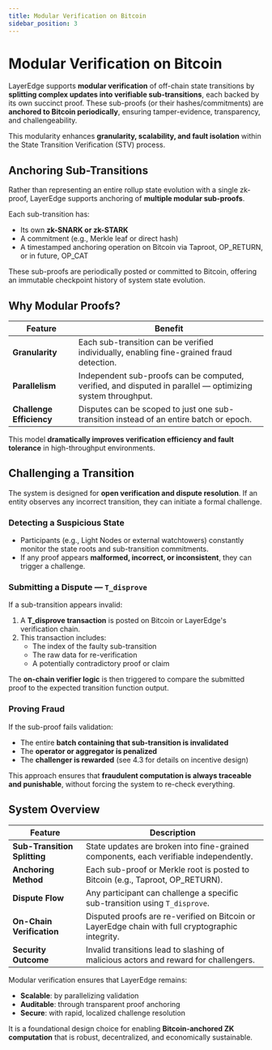 ```yaml
---
title: Modular Verification on Bitcoin
sidebar_position: 3
---
```


# Modular Verification on Bitcoin

LayerEdge supports **modular verification** of off-chain state transitions by **splitting complex updates into verifiable sub-transitions**, each backed by its own succinct proof. These sub-proofs (or their hashes/commitments) are **anchored to Bitcoin periodically**, ensuring tamper-evidence, transparency, and challengeability.

This modularity enhances **granularity, scalability, and fault isolation** within the State Transition Verification (STV) process.

## Anchoring Sub-Transitions

Rather than representing an entire rollup state evolution with a single zk-proof, LayerEdge supports anchoring of **multiple modular sub-proofs**.

Each sub-transition has:

* Its own **zk-SNARK or zk-STARK**
* A commitment (e.g., Merkle leaf or direct hash)
* A timestamped anchoring operation on Bitcoin via Taproot, OP_RETURN, or in future, OP_CAT

These sub-proofs are periodically posted or committed to Bitcoin, offering an immutable checkpoint history of system state evolution.

## Why Modular Proofs?

| Feature | Benefit |
|---------|---------|
| **Granularity** | Each sub-transition can be verified individually, enabling fine-grained fraud detection. |
| **Parallelism** | Independent sub-proofs can be computed, verified, and disputed in parallel — optimizing system throughput. |
| **Challenge Efficiency** | Disputes can be scoped to just one sub-transition instead of an entire batch or epoch. |

This model **dramatically improves verification efficiency and fault tolerance** in high-throughput environments.

## Challenging a Transition

The system is designed for **open verification and dispute resolution**. If an entity observes any incorrect transition, they can initiate a formal challenge.

### Detecting a Suspicious State

* Participants (e.g., Light Nodes or external watchtowers) constantly monitor the state roots and sub-transition commitments.
* If any proof appears **malformed, incorrect, or inconsistent**, they can trigger a challenge.

### Submitting a Dispute — `T_disprove`

If a sub-transition appears invalid:

1. A **T_disprove transaction** is posted on Bitcoin or LayerEdge's verification chain.
2. This transaction includes:
   * The index of the faulty sub-transition
   * The raw data for re-verification
   * A potentially contradictory proof or claim

The **on-chain verifier logic** is then triggered to compare the submitted proof to the expected transition function output.

### Proving Fraud

If the sub-proof fails validation:

* The entire **batch containing that sub-transition is invalidated**
* The **operator or aggregator is penalized**
* The **challenger is rewarded** (see 4.3 for details on incentive design)

This approach ensures that **fraudulent computation is always traceable and punishable**, without forcing the system to re-check everything.

## System Overview

| Feature | Description |
|---------|-------------|
| **Sub-Transition Splitting** | State updates are broken into fine-grained components, each verifiable independently. |
| **Anchoring Method** | Each sub-proof or Merkle root is posted to Bitcoin (e.g., Taproot, OP_RETURN). |
| **Dispute Flow** | Any participant can challenge a specific sub-transition using `T_disprove`. |
| **On-Chain Verification** | Disputed proofs are re-verified on Bitcoin or LayerEdge chain with full cryptographic integrity. |
| **Security Outcome** | Invalid transitions lead to slashing of malicious actors and reward for challengers. |

Modular verification ensures that LayerEdge remains:

* **Scalable**: by parallelizing validation
* **Auditable**: through transparent proof anchoring
* **Secure**: with rapid, localized challenge resolution

It is a foundational design choice for enabling **Bitcoin-anchored ZK computation** that is robust, decentralized, and economically sustainable. 